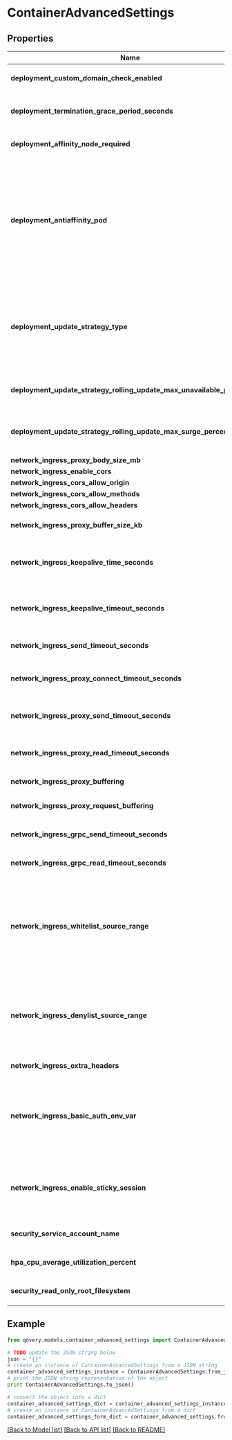 # ContainerAdvancedSettings


## Properties

Name | Type | Description | Notes
------------ | ------------- | ------------- | -------------
**deployment_custom_domain_check_enabled** | **bool** | disable custom domain check when deploying an application | [optional] 
**deployment_termination_grace_period_seconds** | **int** | define how long in seconds an application is supposed to be stopped gracefully | [optional] 
**deployment_affinity_node_required** | **Dict[str, str]** | Set pod placement on specific Kubernetes nodes labels | [optional] 
**deployment_antiaffinity_pod** | **str** | Define how you want pods affinity to behave: * &#x60;Preferred&#x60; allows, but does not require, pods of a given service are not co-located (or co-hosted) on a single node * &#x60;Requirred&#x60; ensures that the pods of a given service are not co-located (or co-hosted) on a single node (safer in term of availability but can be expensive depending on the number of replicas)  | [optional] 
**deployment_update_strategy_type** | **str** | * &#x60;RollingUpdate&#x60; gracefully rollout new versions, and automatically rollback if the new version fails to start * &#x60;Recreate&#x60; stop all current versions and create new ones once all old ones have been shutdown  | [optional] 
**deployment_update_strategy_rolling_update_max_unavailable_percent** | **int** | Define the percentage of a maximum number of pods that can be unavailable during the update process | [optional] 
**deployment_update_strategy_rolling_update_max_surge_percent** | **int** | Define the percentage of the maximum number of pods that can be created over the desired number of pods | [optional] 
**network_ingress_proxy_body_size_mb** | **int** |  | [optional] 
**network_ingress_enable_cors** | **bool** |  | [optional] 
**network_ingress_cors_allow_origin** | **str** |  | [optional] 
**network_ingress_cors_allow_methods** | **str** |  | [optional] 
**network_ingress_cors_allow_headers** | **str** |  | [optional] 
**network_ingress_proxy_buffer_size_kb** | **int** | header buffer size used while reading response header from upstream | [optional] 
**network_ingress_keepalive_time_seconds** | **int** | Limits the maximum time (in seconds) during which requests can be processed through one keepalive connection | [optional] 
**network_ingress_keepalive_timeout_seconds** | **int** | Sets a timeout (in seconds) during which an idle keepalive connection to an upstream server will stay open. | [optional] 
**network_ingress_send_timeout_seconds** | **int** | Sets a timeout (in seconds) for transmitting a response to the client | [optional] 
**network_ingress_proxy_connect_timeout_seconds** | **int** | Sets a timeout (in seconds) for establishing a connection to a proxied server | [optional] 
**network_ingress_proxy_send_timeout_seconds** | **int** | Sets a timeout (in seconds) for transmitting a request to the proxied server | [optional] 
**network_ingress_proxy_read_timeout_seconds** | **int** | Sets a timeout (in seconds) for reading a response from the proxied server | [optional] 
**network_ingress_proxy_buffering** | **str** | Allows to enable or disable nginx &#x60;proxy-buffering&#x60; | [optional] 
**network_ingress_proxy_request_buffering** | **str** | Allows to enable or disable nginx &#x60;proxy-request-buffering&#x60; | [optional] 
**network_ingress_grpc_send_timeout_seconds** | **int** | Sets a timeout (in seconds) for transmitting a request to the grpc server | [optional] 
**network_ingress_grpc_read_timeout_seconds** | **int** | Sets a timeout (in seconds) for transmitting a request to the grpc server | [optional] 
**network_ingress_whitelist_source_range** | **str** | list of source ranges to allow access to ingress proxy.  This property can be used to whitelist source IP ranges for ingress proxy. The value is a comma separated list of CIDRs, e.g. 10.0.0.0/24,172.10.0.1 To allow all source ranges, set 0.0.0.0/0.  | [optional] 
**network_ingress_denylist_source_range** | **str** | list of source ranges to deny access to ingress proxy.  This property can be used to blacklist source IP ranges for ingress proxy. The value is a comma separated list of CIDRs, e.g. 10.0.0.0/24,172.10.0.1  | [optional] 
**network_ingress_extra_headers** | **str** | Allows to define response headers | [optional] 
**network_ingress_basic_auth_env_var** | **str** | Set the name of an environment variable to use as a basic authentication (&#x60;login:crypted_password&#x60;) from &#x60;htpasswd&#x60; command. You can add multiples comma separated values.  | [optional] 
**network_ingress_enable_sticky_session** | **bool** | Enable the load balancer to bind a user&#39;s session to a specific target. This ensures that all requests from the user during the session are sent to the same target  | [optional] 
**security_service_account_name** | **str** | Allows you to set an existing Kubernetes service account name  | [optional] 
**hpa_cpu_average_utilization_percent** | **int** | Percentage value of cpu usage at which point pods should scale up. | [optional] 
**security_read_only_root_filesystem** | **bool** | Mounts the container&#39;s root filesystem as read-only  | [optional] 

## Example

```python
from qovery.models.container_advanced_settings import ContainerAdvancedSettings

# TODO update the JSON string below
json = "{}"
# create an instance of ContainerAdvancedSettings from a JSON string
container_advanced_settings_instance = ContainerAdvancedSettings.from_json(json)
# print the JSON string representation of the object
print ContainerAdvancedSettings.to_json()

# convert the object into a dict
container_advanced_settings_dict = container_advanced_settings_instance.to_dict()
# create an instance of ContainerAdvancedSettings from a dict
container_advanced_settings_form_dict = container_advanced_settings.from_dict(container_advanced_settings_dict)
```
[[Back to Model list]](../README.md#documentation-for-models) [[Back to API list]](../README.md#documentation-for-api-endpoints) [[Back to README]](../README.md)


